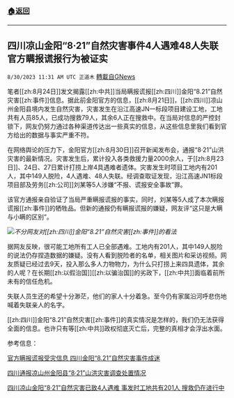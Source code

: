 ###  [:house:返回](README.md)
---


## 四川凉山金阳“8·21”自然灾害事件4人遇难48人失联 官方瞒报谎报行为被证实
`8/30/2023 11:31 AM UTC 正道木` [轉載自GNews](https://gnews.org/articles/1620438)

笔者[[zh:8月24日]]发文揭露[[zh:中共]]当局瞒报谎报[[zh:四川]]金阳“8.21”自然灾害[[zh:事件]]信息。据此前金阳官方的信息，[[zh:8月21日]]，[[zh:四川]]凉山州金阳县境内发生自然灾害，灾害发生在沿江高速JN一标段项目建设工地，工地共有人员85人，已成功搜救79人，其余6人正在搜救中。在当局对信息的严控封锁下，网友仍努力通过各种渠道传达出一些真实的信息，从这些信息里我们看到官方给出的数据与事实严重不符。

在网络舆论的压力下，金阳官方[[zh:8月30日]]召开新闻发布会，通报“8·21”山洪灾害的最新情况。灾害发生后，累计投入各类救援力量2000余人，于[[zh:8月23日]]、24日、27日累计打捞上岸4具遇难者遗体。灾害发生时项目工地内有201人，其中149人脱险，4人遇难、48人失联。经调查取证发现，沿江高速JN1标段项目部及劳务[[zh:公司]]刘某等5人涉嫌“不报、谎报安全事故”罪。

该官方通报亲自验证了当局严重瞒报谎报的事实，同时，刘某等5人成了本次瞒报谎报[[zh:事件]]的牺牲品。但新的通报仍有瞒报谎报的嫌疑，网友评“这只是大瞒与小瞒的区别”。

![](ipfs://QmSQFnFnaSSdbVSfWFSBfqFRqDpGGrjQctfmtFEfwdAJvi?.png)*不分网友对[[zh:四川]]金阳“8.21”自然灾害[[zh:事件]]的看法*

据网友反映，很可能工地所有工人已全部遇难。工地内有201人，其中149人脱险的说法仍存捏造数据的嫌疑。没有人看到脱险者的名单，相关图片和采访视频。网友质疑已经过去9天，投入那么多人力物物力，为什么只打捞上来四具遗体，其余的人呢？在长期[[zh:以假治国]][[zh:以骗治国]]的劣政下，[[zh:中共]]面临着前所未有的信任危机。

失联人员生还的希望十分渺茫，他们的家人十分着急。至今仍有家属沿河呼悲伤地喊着失联亲人的名字。

[[zh:四川]]金阳“8.21”自然灾害[[zh:事件]]的真实情况是怎样的，我们仍无法获得全面的信息。也许只有等[[zh:中共]]政权彻底灭亡后，完整的真相才会浮出水面。

参考信息：

[官方瞒报谎报受灾信息 四川金阳“8.21”自然灾害事件成迷](https://gnews.org/m/1590990)


[四川通报凉山州金阳县“8·21”山洪灾害调查处置情况](http://www.news.cn/2023-08/30/c_1129834912.htm)


[四川凉山金阳“8·21”自然灾害已致4人遇难 事发时工地共有201人 搜救仍在进行中](http://m.cnhubei.com/content/2023-08/30/content_16515542.html)


